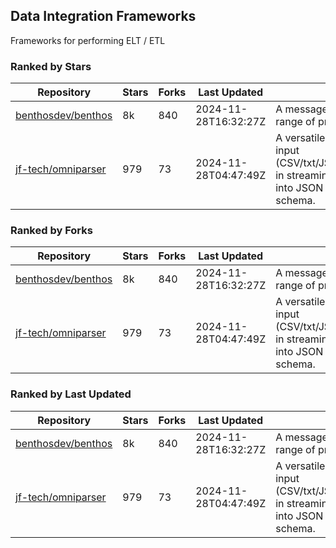 ## Data Integration Frameworks

Frameworks for performing ELT / ETL

### Ranked by Stars

| Repository | Stars | Forks | Last Updated | Description | 
|------------|-------|-------|--------------|-------------|
| [benthosdev/benthos](https://github.com/benthosdev/benthos) | 8k | 840 | 2024-11-28T16:32:27Z |  A message streaming bridge between a range of protocols. |
| [jf-tech/omniparser](https://github.com/jf-tech/omniparser) | 979 | 73 | 2024-11-28T04:47:49Z |  A versatile ETL library that parses text input (CSV/txt/JSON/XML/EDI/X12/EDIFACT/etc) in streaming fashion and transforms data into JSON output using data-driven schema. |

### Ranked by Forks

| Repository | Stars | Forks | Last Updated | Description | 
|------------|-------|-------|--------------|-------------|
| [benthosdev/benthos](https://github.com/benthosdev/benthos) | 8k | 840 | 2024-11-28T16:32:27Z |  A message streaming bridge between a range of protocols. |
| [jf-tech/omniparser](https://github.com/jf-tech/omniparser) | 979 | 73 | 2024-11-28T04:47:49Z |  A versatile ETL library that parses text input (CSV/txt/JSON/XML/EDI/X12/EDIFACT/etc) in streaming fashion and transforms data into JSON output using data-driven schema. |

### Ranked by Last Updated

| Repository | Stars | Forks | Last Updated | Description | 
|------------|-------|-------|--------------|-------------|
| [benthosdev/benthos](https://github.com/benthosdev/benthos) | 8k | 840 | 2024-11-28T16:32:27Z |  A message streaming bridge between a range of protocols. |
| [jf-tech/omniparser](https://github.com/jf-tech/omniparser) | 979 | 73 | 2024-11-28T04:47:49Z |  A versatile ETL library that parses text input (CSV/txt/JSON/XML/EDI/X12/EDIFACT/etc) in streaming fashion and transforms data into JSON output using data-driven schema. |

